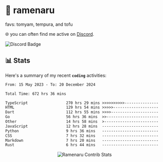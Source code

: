 # 🍜 ramenaru
favs: tomyam, tempura, and tofu

🌐 you can often find me active on [Discord](https://discordapp.com/users/503291004200157185).

![Discord Badge](https://dcbadge.vercel.app/api/shield/503291004200157185)

## 📊 Stats

Here's a summary of my recent **`coding`** activities:

<!--START_SECTION:waka-->

```txt
From: 15 May 2023 - To: 20 December 2024

Total Time: 672 hrs 36 mins

TypeScript                 270 hrs 29 mins >>>>>>>>>>---------------   40.22 %
HTML                       129 hrs 54 mins >>>>>--------------------   19.31 %
Dart                       112 hrs 55 mins >>>>---------------------   16.79 %
Go                         56 hrs 36 mins  >>-----------------------   08.42 %
Other                      14 hrs 58 mins  >------------------------   02.23 %
JavaScript                 12 hrs 28 mins  -------------------------   01.86 %
Python                     9 hrs 36 mins   -------------------------   01.43 %
CSS                        7 hrs 32 mins   -------------------------   01.12 %
Markdown                   7 hrs 20 mins   -------------------------   01.09 %
Rust                       6 hrs 44 mins   -------------------------   01.00 %
```

<!--END_SECTION:waka-->

<div style="text-align: center;">
   <img align="center" src="https://github-readme-streak-stats.herokuapp.com/?user=Ramenaru&theme=dark&card_width=520" alt="Ramenaru Contrib Stats" />
</div>

